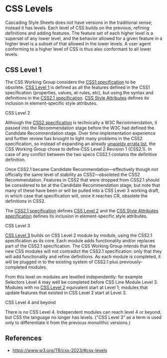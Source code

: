 # CSS Levels

Cascading Style Sheets does not have versions in the traditional sense; instead it has levels[](https://www.w3.org/TR/css-2023/#levels). Each level of CSS builds on the previous, refining definitions and adding features. The feature set of each higher level is a superset of any lower level, and the behavior allowed for a given feature in a higher level is a subset of that allowed in the lower levels. A user agent conforming to a higher level of CSS is thus also conformant to all lower levels.

## CSS Level 1

The CSS Working Group considers the [CSS1 specification](https://www.w3.org/TR/2008/REC-CSS1-20080411/) to be obsolete. [CSS Level 1](https://www.w3.org/TR/css-2023/#css-level-1) is defined as all the features defined in the CSS1 specification (properties, values, at-rules, etc), but using the syntax and definitions in the [CSS2.1 specification](https://www.w3.org/TR/CSS2/). [CSS Style Attributes](https://www.w3.org/TR/css-style-attr/) defines its inclusion in element-specific style attributes.

CSS Level 2

Although the [CSS2 specification](https://www.w3.org/TR/2008/REC-CSS2-20080411/) is technically a W3C Recommendation, it passed into the Recommendation stage before the W3C had defined the Candidate Recommendation stage. Over time implementation experience and further review has brought to light many problems in the CSS2 specification, so instead of expanding an already [unwieldy errata list](https://www.w3.org/Style/css2-updates/REC-CSS2-19980512-errata.html), the CSS Working Group chose to define CSS Level 2 Revision 1 (CSS2.1). In case of any conflict between the two specs CSS2.1 contains the definitive definition.

Once CSS2.1 became Candidate Recommendation—effectively though not officially the same level of stability as CSS2—obsoleted the CSS2 Recommendation. Features in CSS2 that were dropped from CSS2.1 should be considered to be at the Candidate Recommendation stage, but note that many of these have been or will be pulled into a CSS Level 3 working draft, in which case that specification will, once it reaches CR, obsolete the definitions in CSS2.

The [CSS2.1 specification](https://www.w3.org/TR/CSS2/) defines [CSS Level 2](https://www.w3.org/TR/css-2023/#css-level-2) and the [CSS Style Attributes specification](https://www.w3.org/TR/css-style-attr/) defines its inclusion in element-specific style attributes.

CSS Level 3

[CSS Level 3](https://www.w3.org/TR/css-2023/#css-level-3) builds on CSS Level 2 module by module, using the CSS2.1 specification as its core. Each module adds functionality and/or replaces part of the CSS2.1 specification. The CSS Working Group intends that the new CSS modules will not contradict the CSS2.1 specification: only that they will add functionality and refine definitions. As each module is completed, it will be plugged in to the existing system of CSS2.1 plus previously-completed modules.

From this level on modules are levelled independently: for example Selectors Level 4 may well be completed before CSS Line Module Level 3. Modules with no [CSS Level 2](https://www.w3.org/TR/css-2023/#css-level-2) equivalent start at Level 1; modules that update features that existed in CSS Level 2 start at Level 3.

CSS Level 4[](https://www.w3.org/TR/css-2023/#css-level-4) and beyond

There is no CSS Level 4. Independent modules can reach level 4 or beyond, but CSS the language no longer has levels. ("CSS Level 3" as a term is used only to differentiate it from the previous monolithic versions.)

## References

- https://www.w3.org/TR/css-2023/#css-levels
